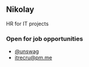 ## Nikolay

HR for IT projects

### Open for job opportunities

- [@unswag](https://t.me/unswag)
- itrecru@pm.me

<!---

```markdown
Syntax highlighted code block

# Header 1
## Header 2
### Header 3

- @unswag
- itrecru@pm.me

1. Numbered
2. List

**Bold** and _Italic_ and `Code` text

[Link](url) and ![Image](src)
```
-->

